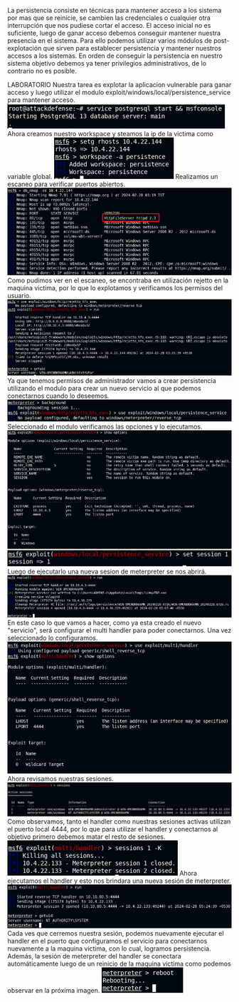 La persistencia consiste en técnicas para mantener acceso a los sistema por mas que se reinicie, se cambien las credenciales o cualquier otra interrupción que nos pudiese cortar el acceso.
El acceso inicial no es suficiente, luego de ganar acceso debemos conseguir mantener nuestra presencia en el sistema.
Para ello podemos utilizar varios módulos de post-explotación que sirven para establecer persistencia y mantener nuestros accesos a los sistemas.
En orden de conseguir la persistencia en nuestro sistema objetivo debemos ya tener privilegios administrativos, de lo contrario no es posible.

LABORATORIO
Nuestra tarea es explotar la aplicacion vulnerable para ganar acceso y luego utilizar el modulo exploit/windows/local/persistence_service para mantener acceso.
![](../../../../Images/Pasted%20image%2020240227184911.png)
Ahora creamos nuestro workspace y steamos la ip de la victima como variable global.
![](../../../../Images/Pasted%20image%2020240227184938.png)
Realizamos un escaneo para verificar puertos abiertos.
![](../../../../Images/Pasted%20image%2020240227185115.png)
Como pudimos ver en el escaneo, se encontraba en utilización rejetto en la maquina victima, por lo que lo explotamos y verificamos los permisos del usuario.
![](../../../../Images/Pasted%20image%2020240227185207.png)
Ya que tenemos permisos de administrador vamos a crear persistencia utilizando el modulo para crear un nuevo servicio al que podemos conectarnos cuando lo deseemos.
![](../../../../Images/Pasted%20image%2020240227185323.png)
Seleccionado el modulo verificamos las opciones y lo ejecutamos.
![](../../../../Images/Pasted%20image%2020240227203419.png)
![](../../../../Images/Pasted%20image%2020240227203456.png)
Luego de ejecutarlo una nueva sesion de meterpreter se nos abrirá.
![](../../../../Images/Pasted%20image%2020240227203808.png)
En este caso lo que vamos a hacer, como ya esta creado el nuevo "servicio", será configurar el multi handler para poder conectarnos.
Una vez seleccionado lo configuramos. 
![](../../../../Images/Pasted%20image%2020240227203908.png)
Ahora revisamos nuestras sesiones.
![](../../../../Images/Pasted%20image%2020240227205412.png)
Como observamos, tanto el handler como nuestras sesiones activas utilizan el puerto local 4444, por lo que para utilizar el handler y conectarnos al objetivo primero debemos matar el resto de sesiones.
![](../../../../Images/Pasted%20image%2020240227205437.png)
Ahora ejecutamos el handler y esto nos brindara una nueva sesión de meterpreter.
![](../../../../Images/Pasted%20image%2020240227205501.png)
Cada ves que cerremos nuestra sesión, podemos nuevamente ejecutar el handler en el puerto que configuramos el servicio para conectarnos nuevamente a la maquina victima, con lo cual, logramos persistencia. Además, la sesión de meterpreter del handler se conectara automáticamente luego de un reinicio de la maquina victima como podemos observar en la próxima imagen.
![](../../../../Images/Pasted%20image%2020240227205516.png)

